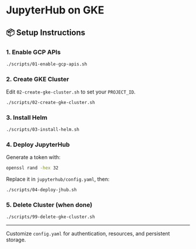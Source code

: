 # JupyterHub on GKE

## 📦 Setup Instructions

### 1. Enable GCP APIs
```bash
./scripts/01-enable-gcp-apis.sh
```

### 2. Create GKE Cluster
Edit `02-create-gke-cluster.sh` to set your `PROJECT_ID`.
```bash
./scripts/02-create-gke-cluster.sh
```

### 3. Install Helm
```bash
./scripts/03-install-helm.sh
```

### 4. Deploy JupyterHub
Generate a token with:
```bash
openssl rand -hex 32
```
Replace it in `jupyterhub/config.yaml`, then:
```bash
./scripts/04-deploy-jhub.sh
```

### 5. Delete Cluster (when done)
```bash
./scripts/99-delete-gke-cluster.sh
```

---
Customize `config.yaml` for authentication, resources, and persistent storage.
